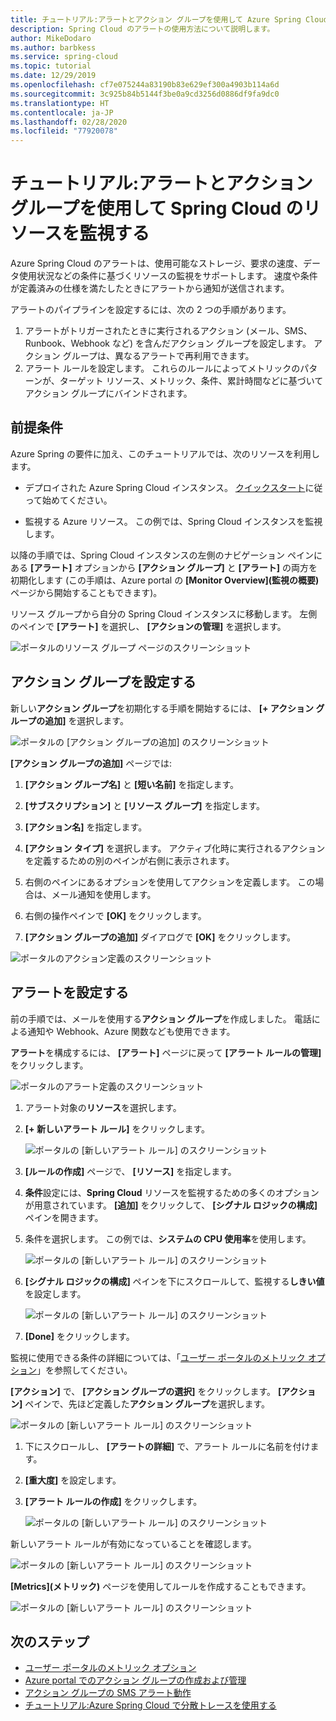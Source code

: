 ```yaml
---
title: チュートリアル:アラートとアクション グループを使用して Azure Spring Cloud のリソースを監視する | Microsoft Docs
description: Spring Cloud のアラートの使用方法について説明します。
author: MikeDodaro
ms.author: barbkess
ms.service: spring-cloud
ms.topic: tutorial
ms.date: 12/29/2019
ms.openlocfilehash: cf7e075244a83190b83e629ef300a4903b114a6d
ms.sourcegitcommit: 3c925b84b5144f3be0a9cd3256d0886df9fa9dc0
ms.translationtype: HT
ms.contentlocale: ja-JP
ms.lasthandoff: 02/28/2020
ms.locfileid: "77920078"
---
```

# <a name="tutorial-monitor-spring-cloud-resources-using-alerts-and-action-groups"></a>チュートリアル:アラートとアクション グループを使用して Spring Cloud のリソースを監視する

Azure Spring Cloud のアラートは、使用可能なストレージ、要求の速度、データ使用状況などの条件に基づくリソースの監視をサポートします。 速度や条件が定義済みの仕様を満たしたときにアラートから通知が送信されます。

アラートのパイプラインを設定するには、次の 2 つの手順があります。 
1. アラートがトリガーされたときに実行されるアクション (メール、SMS、Runbook、Webhook など) を含んだアクション グループを設定します。 アクション グループは、異なるアラートで再利用できます。
2. アラート ルールを設定します。 これらのルールによってメトリックのパターンが、ターゲット リソース、メトリック、条件、累計時間などに基づいてアクション グループにバインドされます。

## <a name="prerequisites"></a>前提条件
Azure Spring の要件に加え、このチュートリアルでは、次のリソースを利用します。

* デプロイされた Azure Spring Cloud インスタンス。  [クイックスタート](spring-cloud-quickstart-launch-app-cli.md)に従って始めてください。

* 監視する Azure リソース。 この例では、Spring Cloud インスタンスを監視します。
 
以降の手順では、Spring Cloud インスタンスの左側のナビゲーション ペインにある **[アラート]** オプションから **[アクション グループ]** と **[アラート]** の両方を初期化します (この手順は、Azure portal の **[Monitor Overview]\(監視の概要\)** ページから開始することもできます)。 

リソース グループから自分の Spring Cloud インスタンスに移動します。 左側のペインで **[アラート]** を選択し、 **[アクションの管理]** を選択します。

![ポータルのリソース グループ ページのスクリーンショット](media/alerts-action-groups/action-1-a.png)

## <a name="set-up-action-group"></a>アクション グループを設定する

新しい**アクション グループ**を初期化する手順を開始するには、 **[+ アクション グループの追加]** を選択します。

![ポータルの [アクション グループの追加] のスクリーンショット](media/alerts-action-groups/action-1.png)

**[アクション グループの追加]** ページでは:

 1. **[アクション グループ名]** と **[短い名前]** を指定します。

 1. **[サブスクリプション]** と **[リソース グループ]** を指定します。

 1. **[アクション名]** を指定します。

 1. **[アクション タイプ]** を選択します。  アクティブ化時に実行されるアクションを定義するための別のペインが右側に表示されます。

 1. 右側のペインにあるオプションを使用してアクションを定義します。  この場合は、メール通知を使用します。

 1. 右側の操作ペインで **[OK]** をクリックします。

 1. **[アクション グループの追加]** ダイアログで **[OK]** をクリックします。 

  ![ポータルのアクション定義のスクリーンショット](media/alerts-action-groups/action-2.png)

## <a name="set-up-alert"></a>アラートを設定する 

前の手順では、メールを使用する**アクション グループ**を作成しました。 電話による通知や Webhook、Azure 関数なども使用できます。  

**アラート**を構成するには、 **[アラート]** ページに戻って **[アラート ルールの管理]** をクリックします。

  ![ポータルのアラート定義のスクリーンショット](media/alerts-action-groups/alerts-2.png)

1. アラート対象の**リソース**を選択します。

1. **[+ 新しいアラート ルール]** をクリックします。

   ![ポータルの [新しいアラート ルール] のスクリーンショット](media/alerts-action-groups/alerts-3.png)

1. **[ルールの作成]** ページで、 **[リソース]** を指定します。

1. **条件**設定には、**Spring Cloud** リソースを監視するための多くのオプションが用意されています。  **[追加]** をクリックして、 **[シグナル ロジックの構成]** ペインを開きます。

1. 条件を選択します。 この例では、**システムの CPU 使用率**を使用します。

   ![ポータルの [新しいアラート ルール] のスクリーンショット](media/alerts-action-groups/alerts-3-1.png)

1. **[シグナル ロジックの構成]** ペインを下にスクロールして、監視する**しきい値**を設定します。

   ![ポータルの [新しいアラート ルール] のスクリーンショット](media/alerts-action-groups/alerts-3-2.png)

1. **[Done]** をクリックします。

監視に使用できる条件の詳細については、「[ユーザー ポータルのメトリック オプション](spring-cloud-concept-metrics.md#user-metrics-options)」を参照してください。

 **[アクション]** で、 **[アクション グループの選択]** をクリックします。 **[アクション]** ペインで、先ほど定義した**アクション グループ**を選択します。

   ![ポータルの [新しいアラート ルール] のスクリーンショット](media/alerts-action-groups/alerts-3-3.png) 

1. 下にスクロールし、 **[アラートの詳細]** で、アラート ルールに名前を付けます。

1. **[重大度]** を設定します。

1. **[アラート ルールの作成]** をクリックします。

   ![ポータルの [新しいアラート ルール] のスクリーンショット](media/alerts-action-groups/alerts-3-4.png)

新しいアラート ルールが有効になっていることを確認します。

   ![ポータルの [新しいアラート ルール] のスクリーンショット](media/alerts-action-groups/alerts-4.png)

**[Metrics]\(メトリック\)** ページを使用してルールを作成することもできます。

   ![ポータルの [新しいアラート ルール] のスクリーンショット](media/alerts-action-groups/alerts-5.png)

## <a name="next-steps"></a>次のステップ
* [ユーザー ポータルのメトリック オプション](spring-cloud-concept-metrics.md#user-metrics-options)
* [Azure portal でのアクション グループの作成および管理](https://docs.microsoft.com/azure/azure-monitor/platform/action-groups)
* [アクション グループの SMS アラート動作](https://docs.microsoft.com/azure/azure-monitor/platform/alerts-sms-behavior)
* [チュートリアル:Azure Spring Cloud で分散トレースを使用する](https://docs.microsoft.com/azure/spring-cloud/spring-cloud-tutorial-distributed-tracing)
